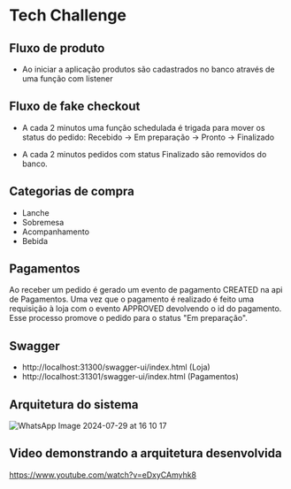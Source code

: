 # Tech Challenge

## Fluxo de produto
- Ao iniciar a aplicação produtos são cadastrados no banco através de uma função com listener

## Fluxo de fake checkout

- A cada 2 minutos uma função schedulada é trigada para mover os status do pedido:
  Recebido -> Em preparação -> Pronto -> Finalizado


- A cada 2 minutos pedidos com status Finalizado são removidos do banco.

## Categorias de compra
- Lanche
- Sobremesa
- Acompanhamento
- Bebida

## Pagamentos
Ao receber um pedido é gerado um evento de pagamento CREATED na api de Pagamentos.
Uma vez que o pagamento é realizado é feito uma requisição à loja com o evento APPROVED devolvendo o id do pagamento. 
Esse processo promove o pedido para o status "Em preparação".

## Swagger
- http://localhost:31300/swagger-ui/index.html (Loja)
- http://localhost:31301/swagger-ui/index.html (Pagamentos)

## Arquitetura do sistema
![WhatsApp Image 2024-07-29 at 16 10 17](https://github.com/user-attachments/assets/09d94748-ccc4-4173-ac9f-cae6d0f0fc8d)

## Video demonstrando a arquitetura desenvolvida
https://www.youtube.com/watch?v=eDxyCAmyhk8

